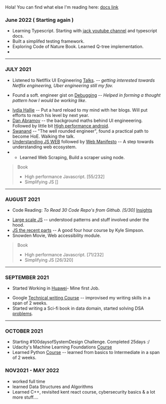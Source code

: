 Hola! You can find what else I'm reading here: [docs link](https://docs.google.com/document/d/1Nx2SMLDrlQ4Ii3z0qPFrRujTC9P6cv9zjYGRrVaSMTk/edit?usp=sharing)


### June 2022 ( Starting again )
- Learning Typescript. Starting with [jack youtube channel](https://www.youtube.com/c/JackHerrington/playlists) and typescript docs.
- Built a simplifed testing framework.
- Exploring Code of Nature Book. Learned Q-tree implementation.
- 

----


### JULY 2021

* Listened to Netlflix UI Engineering [Talks](https://www.youtube.com/channel/UCGGRRqAjPm6sL3-WGBDnKJA).
-- _getting interested towards Netflix engineering, Uber engineering still my fav._

* Found a soft. engineer gist on [Debugging](https://twitter.com/trptcolin/status/1129850896966406145)
-- _Helped in forming a thought pattern how I would be working like_. 
- [lydia Hallie](https://www.lydiahallie.io/) -- Put a hard reload to my mind with her blogs. Will put efforts to reach his level by next year.
-  [Dan Abramov](https://overreacted.io/the-elements-of-ui-engineering/) -- the background maths behind UI engineeering. Followed by little bit [High performance android](https://www.oreilly.com/library/view/high-performance-android/9781491913994/ch04.html).
- [Swanand](https://speakerdeck.com/swanandp/the-well-rounded-engineer?) -- "The well rounded engineer", found a practical path to become HoE. Walking the talk.
- [Understanding JS WEB](https://www.youtube.com/watch?v=aZqhRICne_M) followed by [Web Manifesto](https://extensiblewebmanifesto.org/)  -- A step towards understanding web ecosystem.
- * Learned Web Scraping, Build a scraper using node.

> Book
> - High performance Javascript. [55/232]
> - Simplifying JS []

---

### AUGUST 2021

* Code Reading: _To Read 30 Code Repo's from Github. [5/30]_ [Insights](https://docs.google.com/document/d/10IF331HoBMCrRnwa2R44EdcXk5tncqVpRBDLEPOyhOM/edit?usp=sharing)
- [Large scale JS](https://addyosmani.com/largescalejavascript/) -- understood patterns and stuff involved under the hood.
- [JS the recent parts](https://frontendmasters.com/teachers/kyle-simpson/) -- A good four hour course by Kyle Simpson. 
- Snowden Movie, Web accessibility module. 

> Book
> - High performance Javascript. [71/232]
> - Simplifying JS [26/320]


---
 
### SEPTEMBER 2021

* Started Working in [Huawei](https://www.huawei.com/en/)- Mine first Job. 
- Google [Technical writing Course](https://developers.google.com/tech-writing) -- improvised my writing skills in a span of 2 weeks.
- Started writing a Sci-fi book in data domain, started solving DSA [problems](https://github.com/sadanandpai/dsa-for-front-end-dev).
 
---

### OCTOBER 2021

- Starting #100daysofSystemDesign Challenge. Completed 25days :/
- Udacity's Machine Learning Foundations [Course](https://www.udacity.com/scholarships/aws-machine-learning-scholarship-program) 
- Learned Python [Course](https://frontendmasters.com/courses/intermediate-python/) -- learned from basics to Intermediate in a span of 2 weeks.


### NOV2021 - MAY 2022
- worked full time
- learned Data Structures and Algorithms
- Learned C++, revisited kent react course, cybersecurity basics & a lot more stuff....